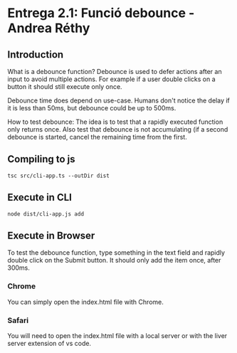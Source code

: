 # Entrega 2.1: Funció debounce - Andrea Réthy

## Introduction

What is a debounce function? Debounce is used to defer actions after an input to avoid multiple actions. For example if a user double clicks on a button it should still execute only once.

Debounce time does depend on use-case. Humans don't notice the delay if it is less than 50ms, but debounce could be up to 500ms.

How to test debounce: The idea is to test that a rapidly executed function only returns once. Also test that debounce is not accumulating (if a second debounce is started, cancel the remaining time from the first.

## Compiling to js

```
tsc src/cli-app.ts --outDir dist
```

## Execute in CLI

```
node dist/cli-app.js add
```

## Execute in Browser

To test the debounce function, type something in the text field and rapidly double click on the Submit button. It should only add the item once, after 300ms.

### Chrome

You can simply open the index.html file with Chrome.

### Safari

You will need to open the index.html file with a local server or with the liver server extension of vs code.
